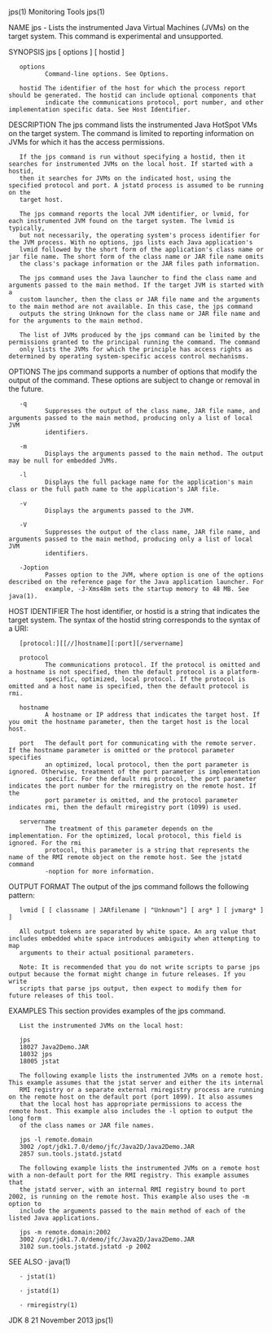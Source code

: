 jps(1)                                                           Monitoring Tools                                                           jps(1)

NAME
       jps - Lists the instrumented Java Virtual Machines (JVMs) on the target system. This command is experimental and unsupported.

SYNOPSIS
       jps [ options ] [ hostid ]

       options
              Command-line options. See Options.

       hostid The identifier of the host for which the process report should be generated. The hostid can include optional components that
              indicate the communications protocol, port number, and other implementation specific data. See Host Identifier.

DESCRIPTION
       The jps command lists the instrumented Java HotSpot VMs on the target system. The command is limited to reporting information on JVMs for
       which it has the access permissions.

       If the jps command is run without specifying a hostid, then it searches for instrumented JVMs on the local host. If started with a hostid,
       then it searches for JVMs on the indicated host, using the specified protocol and port. A jstatd process is assumed to be running on the
       target host.

       The jps command reports the local JVM identifier, or lvmid, for each instrumented JVM found on the target system. The lvmid is typically,
       but not necessarily, the operating system's process identifier for the JVM process. With no options, jps lists each Java application's
       lvmid followed by the short form of the application's class name or jar file name. The short form of the class name or JAR file name omits
       the class's package information or the JAR files path information.

       The jps command uses the Java launcher to find the class name and arguments passed to the main method. If the target JVM is started with a
       custom launcher, then the class or JAR file name and the arguments to the main method are not available. In this case, the jps command
       outputs the string Unknown for the class name or JAR file name and for the arguments to the main method.

       The list of JVMs produced by the jps command can be limited by the permissions granted to the principal running the command. The command
       only lists the JVMs for which the principle has access rights as determined by operating system-specific access control mechanisms.

OPTIONS
       The jps command supports a number of options that modify the output of the command. These options are subject to change or removal in the
       future.

       -q
              Suppresses the output of the class name, JAR file name, and arguments passed to the main method, producing only a list of local JVM
              identifiers.

       -m
              Displays the arguments passed to the main method. The output may be null for embedded JVMs.

       -l
              Displays the full package name for the application's main class or the full path name to the application's JAR file.

       -v
              Displays the arguments passed to the JVM.

       -V
              Suppresses the output of the class name, JAR file name, and arguments passed to the main method, producing only a list of local JVM
              identifiers.

       -Joption
              Passes option to the JVM, where option is one of the options described on the reference page for the Java application launcher. For
              example, -J-Xms48m sets the startup memory to 48 MB. See java(1).

HOST IDENTIFIER
       The host identifier, or hostid is a string that indicates the target system. The syntax of the hostid string corresponds to the syntax of a
       URI:

       [protocol:][[//]hostname][:port][/servername]

       protocol
              The communications protocol. If the protocol is omitted and a hostname is not specified, then the default protocol is a platform-
              specific, optimized, local protocol. If the protocol is omitted and a host name is specified, then the default protocol is rmi.

       hostname
              A hostname or IP address that indicates the target host. If you omit the hostname parameter, then the target host is the local host.

       port   The default port for communicating with the remote server. If the hostname parameter is omitted or the protocol parameter specifies
              an optimized, local protocol, then the port parameter is ignored. Otherwise, treatment of the port parameter is implementation
              specific. For the default rmi protocol, the port parameter indicates the port number for the rmiregistry on the remote host. If the
              port parameter is omitted, and the protocol parameter indicates rmi, then the default rmiregistry port (1099) is used.

       servername
              The treatment of this parameter depends on the implementation. For the optimized, local protocol, this field is ignored. For the rmi
              protocol, this parameter is a string that represents the name of the RMI remote object on the remote host. See the jstatd command
              -noption for more information.

OUTPUT FORMAT
       The output of the jps command follows the following pattern:

       lvmid [ [ classname | JARfilename | "Unknown"] [ arg* ] [ jvmarg* ] ]

       All output tokens are separated by white space. An arg value that includes embedded white space introduces ambiguity when attempting to map
       arguments to their actual positional parameters.

       Note: It is recommended that you do not write scripts to parse jps output because the format might change in future releases. If you write
       scripts that parse jps output, then expect to modify them for future releases of this tool.

EXAMPLES
       This section provides examples of the jps command.

       List the instrumented JVMs on the local host:

       jps
       18027 Java2Demo.JAR
       18032 jps
       18005 jstat

       The following example lists the instrumented JVMs on a remote host. This example assumes that the jstat server and either the its internal
       RMI registry or a separate external rmiregistry process are running on the remote host on the default port (port 1099). It also assumes
       that the local host has appropriate permissions to access the remote host. This example also includes the -l option to output the long form
       of the class names or JAR file names.

       jps -l remote.domain
       3002 /opt/jdk1.7.0/demo/jfc/Java2D/Java2Demo.JAR
       2857 sun.tools.jstatd.jstatd

       The following example lists the instrumented JVMs on a remote host with a non-default port for the RMI registry. This example assumes that
       the jstatd server, with an internal RMI registry bound to port 2002, is running on the remote host. This example also uses the -m option to
       include the arguments passed to the main method of each of the listed Java applications.

       jps -m remote.domain:2002
       3002 /opt/jdk1.7.0/demo/jfc/Java2D/Java2Demo.JAR
       3102 sun.tools.jstatd.jstatd -p 2002

SEE ALSO
       · java(1)

       · jstat(1)

       · jstatd(1)

       · rmiregistry(1)

JDK 8                                                            21 November 2013                                                           jps(1)
